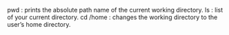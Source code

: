 pwd : prints the absolute path name of the current working directory.
ls : list of your current directory.
cd /home : changes the working directory to the user’s home directory.
